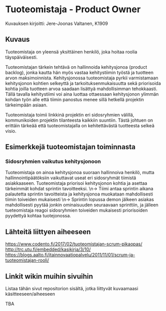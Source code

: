 # Tuoteomistaja - Product Owner

Kuvauksen kirjoitti: Jere-Joonas Valtanen, K1909

## Kuvaus

Tuoteomistaja on yleensä yksittäinen henkilö, joka hoitaa roolia täyspäiväisesti.

Tuoteomistajan tärkein tehtävä on hallinnoida kehitysjonoa (product backlog), jonka kautta hän myös vastaa kehitystiimin työstä ja tuotteen arvon maksimoinnista.
Kehitysjonossa tuoteomistaja pyrkii varmistamaan kehitysjonon kohtien selkeyttä ja tarkoituksenmukaisuutta sekä priorisoida kohtia joilla tuotteen arvoa saadaan lisättyä mahdollisimman tehokkaasti.
Tällä tavalla kehitystiimi voi aina luottaa ottaessaan kehitysjonon ylimmän kohdan työn alle että tiimin panostus menee sillä hetkellä projektin tärkeimpään asiaan.

Tuoteomistaja toimii linkkinä projektin eri sidosryhmien välillä, kommunikoiden projektin tilanteesta kaikkiin suuntiin. Tästä johtuen on erittäin tärkeää että tuoteomistajalla on kehitettävästä tuotteesta selkeä visio.

## Esimerkkejä tuoteomistajan toiminnasta

### Sidosryhmien vaikutus kehitysjonoon

Tuoteomistaja on ainoa kehitysjonoa suoraan hallinnoiva henkilö, mutta hallinnointipäätöksiin vaikuttavat useat eri sidosryhmät tiimistä asiakkaaseen.
Tuoteomistaja priorisoi kehitysjonon kohtia ja asettaa tärkeimmät kohdat sprintin tavoitteeksi. 
\n-> Tiimi antaa sprintin aikana palautetta sprintin tavoitteista ja kehitysjonoa muokataan mahdollisesti tiimin toiveiden mukaisesti
\n-> Sprintin lopussa demon jälkeen asiakas mahdollisesti pyytää jonkin ominaisuuden seuraavaan sprinttiin, ja jälleen tueteomistaja reagoi sidosryhmien toiveiden mukaisesti priorisoiden pyydettyä kohtaa tuotejonossa.


## Lähteitä liittyen aiheeseen

https://www.codento.fi/2017/02/tuoteomistajan-scrum-pikaopas/
http://trc.utu.fi/embedded/kasikirja/3/10/
https://blogs.aalto.fi/itainnovaatiopalvelu/2011/11/01/scrum-ja-tuoteomistajan-rooli/

## Linkit wikin muihin sivuihin

Listaa tähän sivut repositorion sisältä, jotka liittyvät kuvaamaasi käsitteeseen/aiheeseen

TBA
